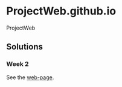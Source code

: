 # ProjectWeb.github.io
ProjectWeb
## Solutions 
### Week 2 
See the [web-page](https://ProjectWeb.github.io/HTML-CSS-and-Javascript-for-Web-Developers/Week2/index.html).
